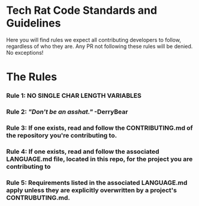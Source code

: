 # Tech Rat Code Standards and Guidelines
Here you will find rules we expect all contributing developers to follow, regardless of who they are. Any PR not following these rules will be denied. No exceptions!

# The Rules
### Rule 1: NO SINGLE CHAR LENGTH VARIABLES
### Rule 2: _"Don't be an asshat."_ -DerryBear
### Rule 3: If one exists, read and follow the CONTRIBUTING.md of the repository you're contributing to.
### Rule 4: If one exists, read and follow the associated LANGUAGE.md file, located in this repo, for the project you are contributing to
### Rule 5: Requirements listed in the associated LANGUAGE.md apply unless they are **explicitly overwritten** by a project's CONTRUBUTING.md.


